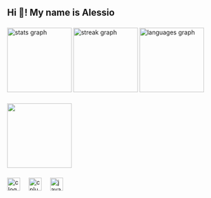 <h2 align="left">Hi 👋! My name is Alessio</h2>

###

<div align="left">
  <img src="https://github-readme-stats.vercel.app/api?username=Alessio12345678&hide_title=false&hide_rank=false&show_icons=true&include_all_commits=true&count_private=true&disable_animations=false&theme=radical&locale=en&hide_border=false" height="150" alt="stats graph"  />
  <img src="https://streak-stats.demolab.com?user=Alessio12345678&locale=en&mode=daily&theme=radical&hide_border=false&border_radius=7" height="150" alt="streak graph"  />
  <img src="https://github-readme-stats.vercel.app/api/top-langs?username=Alessio12345678&locale=en&hide_title=false&layout=compact&card_width=320&langs_count=5&theme=radical&hide_border=false" height="150" alt="languages graph"  />
</div>

###

<div align="left">
  <img height="150" src="https://lanyard.cnrad.dev/api/933098366869581845"  />
</div>

###

<div align="left">
  <img src="https://skillicons.dev/icons?i=c" height="30" alt="c logo"  />
  <img width="12" />
  <img src="https://skillicons.dev/icons?i=cpp" height="30" alt="cplusplus logo"  />
  <img width="12" />
  <img src="https://cdn.jsdelivr.net/gh/devicons/devicon/icons/javascript/javascript-original.svg" height="30" alt="javascript logo"  />
</div>

###
